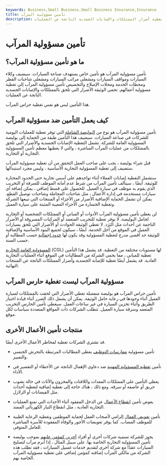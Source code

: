 ```yaml
---
keywords: Business,Small Business,Small Business Insurance,Insurance
title: تأمين مسؤولية المرآب
description: يتم شراء تأمين مسؤولية المرآب من قبل وكلاء السيارات ومحلات الإصلاح لتغطية أضرار الممتلكات والإصابات الجسدية الناتجة عن العمليات.
---
```


# تأمين مسؤولية المرآب
## ما هو تأمين مسؤولية المرآب؟

تأمين مسؤولية المرآب هو تأمين خاص يستهدف صناعة السيارات. سيضيف وكلاء السيارات ومواقف السيارات ومشغلي مرائب السيارات ومشغلي شاحنات القطر ومحطات الخدمة ومحلات الإصلاح والتخصيص تأمين مسؤولية المرآب إلى تغطية مسؤولية أعمالهم. تحمي الوثيقة الأضرار التي تلحق بالممتلكات والإصابات الجسدية الناتجة عن العمليات.

هذا التأمين ليس هو نفس تغطية حراس المرآب.

## كيف يعمل التأمين ضد مسؤولية المرآب

تأمين مسؤولية المرآب هو نوع من [البوليصة الشاملة](/umbrella-insurance-policy) التي توفر تغطية للعمليات اليومية للشركات في صناعة السيارات. سيضيف هذا التأمين طبقة من الحماية إلى بوليصة المسؤولية العامة للشركة. تشمل التغطية الإصابات الجسدية والأضرار التي تلحق بالممتلكات من عمليات المرآب المباشرة ، والتي لا يغطيها معظم تأمين المسؤولية التجارية أو التجارية.

قبل شراء بوليصة ، يجب على صاحب العمل التحقق من أن تغطية مسؤولية المرآب ستضيف إلى تغطية المسؤولية التجارية الأساسية ، وليس مجرد استبدالها.

ستشمل التغطية إصابات العملاء أثناء تواجدهم على أسس تجارية حتى الحدود المختارة للوثيقة. أيضًا ، سيتألف تأمين المرآب من شرط عدم أمانة الموظف للسرقة أو التخريب الذي يقوم به موظف في سيارة العميل. للحصول على قسط إضافي ، يمكن إضافة أي سيارات مستخدمة في إدارة الأعمال ، مثل شاحنات المجاملة وشاحنات توصيل القطع. يمكن أن تشمل الحماية الإضافية الأضرار من الأجزاء أو المنتجات التي تبيعها الشركة وتغطية الخسارة من الأجزاء المعيبة المثبتة على سيارة العميل.

لن يغطي تأمين مسؤولية المرآب الأدوات أو المباني أو الممتلكات الشخصية أو التجارية لحامل البوليصة. لا يوفر تغطية للتخريب المتعمد أو المركبات المسروقة أو الأضرار الناجمة عن أحداث مثل البَرَد. لا تغطي الوثيقة الحوادث أو الأضرار التي تلحق بسيارات العميل في الموقع من أجل الخدمة. أيضًا ، سيكون لجميع البنود الأساسية والإضافية للوثيقة حد أقصى مدرج لتغطية المسؤولية وقد يكون لها [حدود إجمالية](/aggregatelimit) حسب المطالبة أو حسب السنة.

[المسؤولية العامة التجارية](/commercial-general-liability-cgl) (CGL) لها مستويات مختلفة من التغطية. قد يشمل هذا التأمين تغطية للمباني ، مما يحمي الشركة من المطالبات في الموقع أثناء العمليات التجارية العادية. قد يشمل أيضًا تغطية للإصابة الجسدية وأضرار الممتلكات الناتجة عن المنتجات النهائية.

## مسؤولية المرآب ليست تغطية حارس المرآب

تأمين حراس المرآب هو بوليصة منفصلة تغطي الأضرار التي لحقت بالممتلكات لسيارة العميل أثناء وجودها في رعاية حامل الوثيقة. يمكن أن يشمل ذلك الضرر أثناء قيادة اختبار الطريق وأثناء تخزين السيارة في غير ساعات العمل. سيغطي تأمين الحارس التخريب المتعمد وسرقة سيارة العميل. تتطلب الشركات ذات المواقع المتعددة سياسات لكل موقع.

## منتجات تأمين الأعمال الأخرى

قد تشتري الشركات تغطية لمخاطر الأعمال الأخرى أيضًا.

- تأمين مسؤولية [ممارسات التوظيف](/employers-liability-insurance) يغطي المطالبات المرتبطة بالتحرش الجنسي والتمييز.

- تأمين [تغطية المسؤولية المهنية](/professional-liability-insurance) ضد دعاوى الإهمال الناتجة عن الأخطاء أو التقصير في الأداء.

- يغطي التأمين على الممتلكات المعدات واللافتات والمخزون والأثاث في حالة نشوب حريق أو عاصفة أو سرقة. ومع ذلك ، هناك حاجة إلى تغطية إضافية لتغطية أحداث مثل الفيضانات أو الزلازل.

- يعوض تأمين [انقطاع الأعمال](/business-interruption-insurance) عن الدخل المفقود أثناء الأحداث التي تمنع العمليات التجارية العادية ، مثل انقطاع التيار الكهربائي الممتد.

- تأمين [تعويض العمال](/workers-compensation) إلزامي لأصحاب العمل لحماية الموظفين وتغطية الرعاية الطبية للموظف المصاب. كما يوفر تعويضات الأجور والوفاة المفقودة للأسرة المباشرة للعامل المتوفى.

- يجوز للشركة تسمية شركات أخرى أو أفراد [آخرين كمؤمن عليهم](/additional-insured) بموجب بوليصة تأمين المسؤولية التجارية الخاصة بها. على سبيل المثال ، إذا أبرم مرآب لتصليح السيارات عقدًا مع شركة أخرى لتقديم خدمات غسيل السيارات ، فقد تطلب هذه الشركة من مالكي المرآب إضافته كمؤمن إضافي على تغطية مسؤولية المرآب الخاصة بهم.

